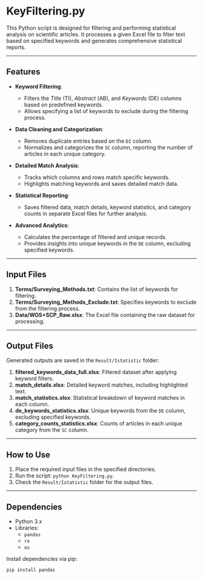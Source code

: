 # KeyFiltering.py

This Python script is designed for filtering and performing statistical analysis on scientific articles. It processes a given Excel file to filter text based on specified keywords and generates comprehensive statistical reports.

---

## Features
- **Keyword Filtering**:
  - Filters the *Title* (TI), *Abstract* (AB), and *Keywords* (DE) columns based on predefined keywords.
  - Allows specifying a list of keywords to exclude during the filtering process.

- **Data Cleaning and Categorization**:
  - Removes duplicate entries based on the `DI` column.
  - Normalizes and categorizes the `SC` column, reporting the number of articles in each unique category.

- **Detailed Match Analysis**:
  - Tracks which columns and rows match specific keywords.
  - Highlights matching keywords and saves detailed match data.

- **Statistical Reporting**:
  - Saves filtered data, match details, keyword statistics, and category counts in separate Excel files for further analysis.

- **Advanced Analytics**:
  - Calculates the percentage of filtered and unique records.
  - Provides insights into unique keywords in the `DE` column, excluding specified keywords.

---

## Input Files
1. **Terms/Surveying_Methods.txt**: Contains the list of keywords for filtering.
2. **Terms/Surveying_Methods_Exclude.txt**: Specifies keywords to exclude from the filtering process.
3. **Data/WOS+SCP_Raw.xlsx**: The Excel file containing the raw dataset for processing.

---

## Output Files
Generated outputs are saved in the `Result/Istatistic` folder:
1. **filtered_keywords_data_full.xlsx**: Filtered dataset after applying keyword filters.
2. **match_details.xlsx**: Detailed keyword matches, including highlighted text.
3. **match_statistics.xlsx**: Statistical breakdown of keyword matches in each column.
4. **de_keywords_statistics.xlsx**: Unique keywords from the `DE` column, excluding specified keywords.
5. **category_counts_statistics.xlsx**: Counts of articles in each unique category from the `SC` column.

---

## How to Use
1. Place the required input files in the specified directories.
2. Run the script: `python KeyFiltering.py`.
3. Check the `Result/Istatistic` folder for the output files.

---

## Dependencies
- Python 3.x
- Libraries: 
  - `pandas`
  - `re`
  - `os`

Install dependencies via pip:
```bash
pip install pandas
